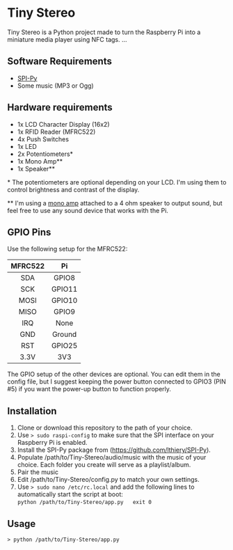# Tiny Stereo
Tiny Stereo is a Python project made to turn the Raspberry Pi into a miniature media player using NFC tags.
...

## Software Requirements
- [SPI-Py](https://github.com/lthiery/SPI-Py)
- Some music (MP3 or Ogg)

## Hardware requirements
- 1x LCD Character Display (16x2)
- 1x RFID Reader (MFRC522)
- 4x Push Switches
- 1x LED
- 2x Potentiometers\*
- 1x Mono Amp\*\*
- 1x Speaker\*\*

\* The potentiometers are optional depending on your LCD. I'm using them to control brightness and contrast of the display.

\*\* I'm using a [mono amp](https://learn.adafruit.com/adafruit-max98357-i2s-class-d-mono-amp) attached to a 4 ohm speaker to output sound, but feel free to use any sound device that works with the Pi.

## GPIO Pins
Use the following setup for the MFRC522:

| MFRC522 | Pi         |
|:-------:|:----------:|
| SDA     | GPIO8      |
| SCK     | GPIO11     |
| MOSI    | GPIO10     |
| MISO    | GPIO9      |
| IRQ     | None       |
| GND     | Ground     |
| RST     | GPIO25     |
| 3.3V    | 3V3        |

The GPIO setup of the other devices are optional. You can edit them in the config file, but I suggest keeping the power button connected to GPIO3 (PIN #5) if you want the power-up button to function properly.

## Installation
1. Clone or download this repository to the path of your choice.
2. Use `> sudo raspi-config` to make sure that the SPI interface on your Raspberry Pi is enabled.
3. Install the SPI-Py package from (https://github.com/lthiery/SPI-Py).
4. Populate /path/to/Tiny-Stereo/audio/music with the music of your choice. Each folder you create will serve as a playlist/album.
5. Pair the music 
6. Edit /path/to/Tiny-Stereo/config.py to match your own settings.
7. Use `> sudo nano /etc/rc.local` and add the following lines to automatically start the script at boot:  
`python /path/to/Tiny-Stereo/app.py  
exit 0`

## Usage
`> python /path/to/Tiny-Stereo/app.py`
